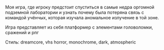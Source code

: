Моя игра, где игроку предстоит спуститься в самые недра оргомной подземной лаборатории и узнать почему была потеряна связь с командой учёнчых, которая изучала аномальное излучение в той зоне.

Игра представляет из себя платформер с элементами головоломки, сражений и рпг

Стиль: dreamcore, vhs horror, monochrome, dark, atmospheric
